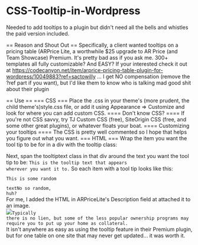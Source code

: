 # CSS-Tooltip-in-Wordpress
Needed to add tooltips to a plugin but didn't need all the bells and whistles the paid version included.

== Reason and Shout Out ==
Specifically, a client wanted tooltips on a pricing table (ARPrice Lite, a worthwhile $25 upgrade to AR Price (and Team Showcase) Premium. It's pretty bad ass if you ask me. 300+ templates all fully customizable? And EASY? If your interested check it out at https://codecanyon.net/item/arprice-pricing-table-plugin-for-wordpress/10049883?ref=sactowilly ... I get NO compensation (remove the ?ref part if you want), but I'd like them to know who is talking mad good shit about their plugin

== Use ==
=== CSS ===
Place the .css in your theme's (more prudent, the child theme's)style.css file, or add it using Appearance => Customize and look for where you can add custom CSS. 
==== Don't know CSS? ====
If you're not CSS savvy, try TJ Custom CSS (free), SiteOrigin CSS (free, and some other great plugins), or whatever floats your boat.
==== Customizing your tooltips ====
The CSS is pretty well commented so I hope that helps you figure out what you want.
=== HTML ===
Wrap the item you want the tool tip to be for in a div with the tooltip class:
<code><div class="tooltip"></div></code>
Next, span the tooltiptext class in that div around the text you want the tool tip to be:
<code><span class="tooltiptext">This is the tooltip text that appears wherever you want it to.</span></code>
So each item with a tool tip looks like this:
<code><p>This is some random <div class="tooltip">text<span class="tooltiptext">No so random, huh?</span></div></code>
For me, I added the HTML in ARPriceLite's Description field at attached it to an image.
<code><div class="tooltip"><img src="http://a1solarsolutions.com/wp-content/uploads/2019/10/checkmark-e1571034086101.png"><span class="tooltiptext">Typically there is no lien, but some of the less popular ownership programs may require you to put up your home as collateral.</span></div></code>
It isn't anywhere as easy as using the tooltip feature in their Premium plugin, but for one table on one site that may never get updated... it was worth it.
